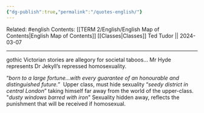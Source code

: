 ```yaml
---
{"dg-publish":true,"permalink":"/quotes-english/"}
---
```


Related: #english
Contents: [[TERM 2/English/English Map of Contents\|English Map of Contents]]
[[Classes\|Classes]]
Ted Tudor || 2024-03-07
***
gothic Victorian stories are allegory for societal taboos...
Mr Hyde represents Dr Jekyll’s repressed homosexuality.

“_born to a large fortune…with every guarantee of an honourable and distinguished future.”_ 
	Upper class, must hide sexuality
“_seedy district in central London_”
	taking himself far away from the world of the upper-class.
"_dusty windows barred with iron_"
	Sexuality hidden away, reflects the punishment that will be received if homosexual.







